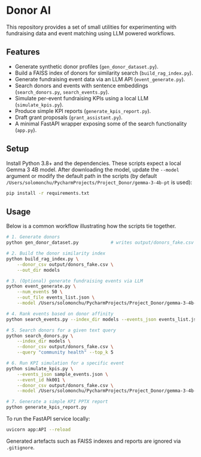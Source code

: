 # Donor AI

This repository provides a set of small utilities for experimenting with fundraising data and event matching using LLM powered workflows.

## Features

- Generate synthetic donor profiles (`gen_donor_dataset.py`).
- Build a FAISS index of donors for similarity search (`build_rag_index.py`).
- Generate fundraising event data via an LLM API (`event_generate.py`).
- Search donors and events with sentence embeddings (`search_donors.py`, `search_events.py`).
- Simulate per-event fundraising KPIs using a local LLM (`simulate_kpis.py`).
- Produce simple KPI reports (`generate_kpis_report.py`).
- Draft grant proposals (`grant_assistant.py`).
- A minimal FastAPI wrapper exposing some of the search functionality (`app.py`).

## Setup

Install Python 3.8+ and the dependencies. These scripts expect a local Gemma
3 4B model. After downloading the model, update the `--model` argument or
modify the default path in the scripts (by default
`/Users/solomonchu/PycharmProjects/Project_Donor/gemma-3-4b-pt` is used):

```bash
pip install -r requirements.txt
```

## Usage

Below is a common workflow illustrating how the scripts tie together.

```bash
# 1. Generate donors
python gen_donor_dataset.py            # writes output/donors_fake.csv

# 2. Build the donor similarity index
python build_rag_index.py \
    --donor_csv output/donors_fake.csv \
    --out_dir models

# 3. (Optional) generate fundraising events via LLM
python event_generate.py \
    --num_events 50 \
    --out_file events_list.json \
    --model /Users/solomonchu/PycharmProjects/Project_Donor/gemma-3-4b-pt

# 4. Rank events based on donor affinity
python search_events.py --index_dir models --events_json events_list.json

# 5. Search donors for a given text query
python search_donors.py \
    --index_dir models \
    --donor_csv output/donors_fake.csv \
    --query "community health" --top_k 5

# 6. Run KPI simulation for a specific event
python simulate_kpis.py \
    --events_json sample_events.json \
    --event_id hk001 \
    --donor_csv output/donors_fake.csv \
    --model /Users/solomonchu/PycharmProjects/Project_Donor/gemma-3-4b-pt

# 7. Generate a simple KPI PPTX report
python generate_kpis_report.py
```

To run the FastAPI service locally:

```bash
uvicorn app:API --reload
```

Generated artefacts such as FAISS indexes and reports are ignored via `.gitignore`.

